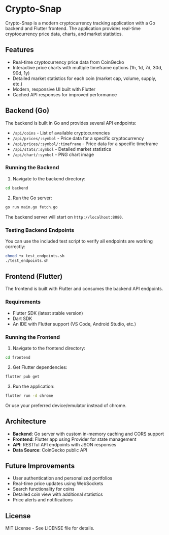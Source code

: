 # Crypto-Snap

Crypto-Snap is a modern cryptocurrency tracking application with a Go backend and Flutter frontend. The application provides real-time cryptocurrency price data, charts, and market statistics.

## Features

- Real-time cryptocurrency price data from CoinGecko
- Interactive price charts with multiple timeframe options (1h, 1d, 7d, 30d, 90d, 1y)
- Detailed market statistics for each coin (market cap, volume, supply, etc.)
- Modern, responsive UI built with Flutter
- Cached API responses for improved performance

## Backend (Go)

The backend is built in Go and provides several API endpoints:

- `/api/coins` - List of available cryptocurrencies
- `/api/prices/:symbol` - Price data for a specific cryptocurrency
- `/api/prices/:symbol/:timeframe` - Price data for a specific timeframe
- `/api/stats/:symbol` - Detailed market statistics
- `/api/chart/:symbol` - PNG chart image

### Running the Backend

1. Navigate to the backend directory:
```bash
cd backend
```

2. Run the Go server:
```bash
go run main.go fetch.go
```

The backend server will start on `http://localhost:8080`.

### Testing Backend Endpoints

You can use the included test script to verify all endpoints are working correctly:

```bash
chmod +x test_endpoints.sh
./test_endpoints.sh
```

## Frontend (Flutter)

The frontend is built with Flutter and consumes the backend API endpoints.

### Requirements

- Flutter SDK (latest stable version)
- Dart SDK
- An IDE with Flutter support (VS Code, Android Studio, etc.)

### Running the Frontend

1. Navigate to the frontend directory:
```bash
cd frontend
```

2. Get Flutter dependencies:
```bash
flutter pub get
```

3. Run the application:
```bash
flutter run -d chrome
```
Or use your preferred device/emulator instead of chrome.

## Architecture

- **Backend**: Go server with custom in-memory caching and CORS support
- **Frontend**: Flutter app using Provider for state management
- **API**: RESTful API endpoints with JSON responses
- **Data Source**: CoinGecko public API

## Future Improvements

- User authentication and personalized portfolios
- Real-time price updates using WebSockets
- Search functionality for coins
- Detailed coin view with additional statistics
- Price alerts and notifications

## License

MIT License - See LICENSE file for details.
